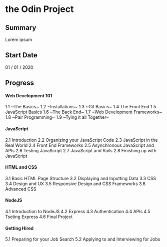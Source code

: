 # the Odin Project

## Summary
Lorem ipsum

## Start Date
01 / 01 / 2020

## Progress
#### Web Development 101
1.1 ~The Basics~
1.2 ~Installations~
1.3 ~Git Basics~
1.4 The Front End
1.5 JavaScript Basics
1.6 ~The Back End~
1.7 ~Web Development Frameworks~
1.8 ~Pair Programming~
1.9 ~Tying it all Together~

#### JavaScript
2.1 Introduction
2.2 Organizing your JavaScript Code
2.3 JavaScript in the Real World
2.4 Front End Frameworks
2.5 Asynchronous JavaScript and APIs
2.6 Testing JavaScript
2.7 JavaScript and Rails
2.8 Finishing up with JavaScript

#### HTML and CSS
3.1 Basic HTML Page Structure
3.2 Displaying and Inputting Data
3.3 CSS
3.4 Design and UX
3.5 Responsive Design and CSS Frameworks
3.6 Advanced CSS

#### NodeJS
4.1 Introduction to NodeJS
4.2 Express
4.3 Authentication
4.4 APIs
4.5 Tseting Express
4.6 Final Project

#### Getting Hired
5.1 Preparing for your Job Search
5.2 Applying to and Interviewing for Jobs